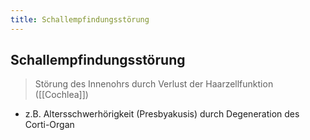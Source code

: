 ```yaml
---
title: Schallempfindungsstörung
---
```

## Schallempfindungsstörung
> Störung des Innenohrs durch Verlust der Haarzellfunktion ([[Cochlea]])

- z.B. Altersschwerhörigkeit (Presbyakusis) durch Degeneration des Corti-Organ
